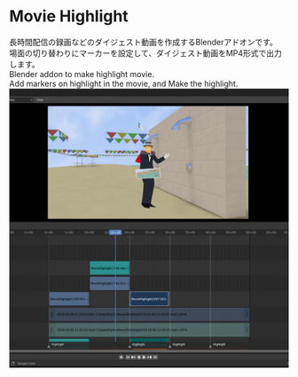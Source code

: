 # Movie Highlight  
長時間配信の録画などのダイジェスト動画を作成するBlenderアドオンです。  
場面の切り替わりにマーカーを設定して、ダイジェスト動画をMP4形式で出力します。  
Blender addon to make highlight movie.  
Add markers on highlight in the movie, and Make the highlight.  
![](https://github.com/FujiSunflower/movie_highlight/blob/master/thumbnail.png)  
